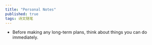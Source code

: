 ```yaml
---
title: "Personal Notes"
published: true
tags: 诗文随笔
---
```


- Before making any long-term plans, think about things you can do immediately.
